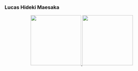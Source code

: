 ### Lucas Hideki Maesaka

<div align="center">
  <a href="https://github.com/hidekimaesaka">
  <img height="165em" src="https://github-readme-stats.vercel.app/api?username=hidekimaesaka&show_icons=true&theme=dracula&include_all_commits=true&count_private=true"/>
  <img height="165em" src="https://github-readme-stats.vercel.app/api/top-langs/?username=hidekimaesaka&layout=compact&langs_count=7&theme=dracula"/>
</div>
